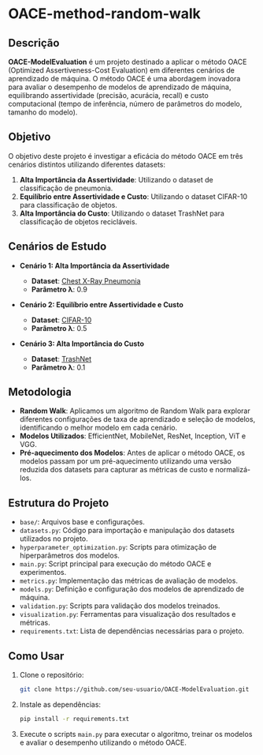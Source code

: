 # OACE-method-random-walk

## Descrição
**OACE-ModelEvaluation** é um projeto destinado a aplicar o método OACE (Optimized Assertiveness-Cost Evaluation) em diferentes cenários de aprendizado de máquina. O método OACE é uma abordagem inovadora para avaliar o desempenho de modelos de aprendizado de máquina, equilibrando assertividade (precisão, acurácia, recall) e custo computacional (tempo de inferência, número de parâmetros do modelo, tamanho do modelo).

## Objetivo
O objetivo deste projeto é investigar a eficácia do método OACE em três cenários distintos utilizando diferentes datasets:
1. **Alta Importância da Assertividade**: Utilizando o dataset de classificação de pneumonia.
2. **Equilíbrio entre Assertividade e Custo**: Utilizando o dataset CIFAR-10 para classificação de objetos.
3. **Alta Importância do Custo**: Utilizando o dataset TrashNet para classificação de objetos recicláveis.

## Cenários de Estudo
- **Cenário 1: Alta Importância da Assertividade**
  - **Dataset**: [Chest X-Ray Pneumonia](https://www.kaggle.com/datasets/paultimothymooney/chest-xray-pneumonia)
  - **Parâmetro λ**: 0.9

- **Cenário 2: Equilíbrio entre Assertividade e Custo**
  - **Dataset**: [CIFAR-10](https://www.cs.toronto.edu/~kriz/cifar.html)
  - **Parâmetro λ**: 0.5

- **Cenário 3: Alta Importância do Custo**
  - **Dataset**: [TrashNet](https://github.com/garythung/trashnet)
  - **Parâmetro λ**: 0.1

## Metodologia
- **Random Walk**: Aplicamos um algoritmo de Random Walk para explorar diferentes configurações de taxa de aprendizado e seleção de modelos, identificando o melhor modelo em cada cenário.
- **Modelos Utilizados**: EfficientNet, MobileNet, ResNet, Inception, ViT e VGG.
- **Pré-aquecimento dos Modelos**: Antes de aplicar o método OACE, os modelos passam por um pré-aquecimento utilizando uma versão reduzida dos datasets para capturar as métricas de custo e normalizá-los.

## Estrutura do Projeto
- `base/`: Arquivos base e configurações.
- `datasets.py`: Código para importação e manipulação dos datasets utilizados no projeto.
- `hyperparameter_optimization.py`: Scripts para otimização de hiperparâmetros dos modelos.
- `main.py`: Script principal para execução do método OACE e experimentos.
- `metrics.py`: Implementação das métricas de avaliação de modelos.
- `models.py`: Definição e configuração dos modelos de aprendizado de máquina.
- `validation.py`: Scripts para validação dos modelos treinados.
- `visualization.py`: Ferramentas para visualização dos resultados e métricas.
- `requirements.txt`: Lista de dependências necessárias para o projeto.

## Como Usar
1. Clone o repositório:
    ```bash
    git clone https://github.com/seu-usuario/OACE-ModelEvaluation.git
    ```
2. Instale as dependências:
    ```bash
    pip install -r requirements.txt
    ```
3. Execute o scripts `main.py` para executar o algoritmo, treinar os modelos e avaliar o desempenho utilizando o método OACE.
